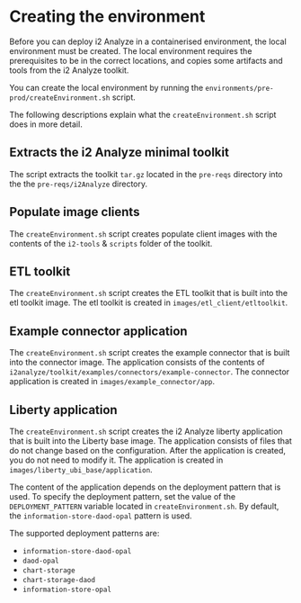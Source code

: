 # Creating the environment

Before you can deploy i2 Analyze in a containerised environment, the local environment must be created. The local environment requires the prerequisites to be in the correct locations, and copies some artifacts and tools from the i2 Analyze toolkit.

You can create the local environment by running the `environments/pre-prod/createEnvironment.sh` script.

The following descriptions explain what the `createEnvironment.sh` script does in more detail.

## <a name="extractsthei2analyzeminimaltoolkit"></a> Extracts the i2 Analyze minimal toolkit

The script extracts the toolkit `tar.gz` located in the `pre-reqs` directory into the the `pre-reqs/i2Analyze` directory.

## <a name="populateimageclients"></a> Populate image clients

The `createEnvironment.sh` script creates populate client images with the contents of the `i2-tools` & `scripts` folder of the toolkit.

## <a name="etltoolkit"></a> ETL toolkit

The `createEnvironment.sh` script creates the ETL toolkit that is built into the etl toolkit image. The etl toolkit is created in `images/etl_client/etltoolkit`.

## <a name="exampleconnectorapplication"></a> Example connector application

The `createEnvironment.sh` script creates the example connector that is built into the connector image. The application consists of the contents of `i2analyze/toolkit/examples/connectors/example-connector`. The connector application is created in `images/example_connector/app`.

## <a name="libertyapplication"></a> Liberty application

The `createEnvironment.sh` script creates the i2 Analyze liberty application that is built into the Liberty base image. The application consists of files that do not change based on the configuration. After the application is created, you do not need to modify it. The application is created in `images/liberty_ubi_base/application`.

The content of the application depends on the deployment pattern that is used. To specify the deployment pattern, set the value of the `DEPLOYMENT_PATTERN` variable located in `createEnvironment.sh`. By default, the `information-store-daod-opal` pattern is used.

The supported deployment patterns are:

- `information-store-daod-opal`
- `daod-opal`
- `chart-storage`
- `chart-storage-daod`
- `information-store-opal`

